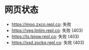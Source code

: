 # 网页状态
- https://moo.zxco.repl.co: 失败
- https://veg.linlim.repl.co: 失败 (403)
- https://ls.tpjow.repl.co: 失败 (403)
- https://ssd.zockq.repl.co: 失败 (403)
